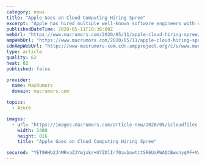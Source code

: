 ```yaml
---
category: news
title: "Apple Goes on Cloud Computing Hiring Spree"
excerpt: "Apple has hired multiple well-known software engineers with cloud computing expertise in recent months, according to a report from tech"
publishedDateTime: 2020-05-11T18:36:00Z
webUrl: "https://www.macrumors.com/2020/05/11/apple-cloud-hiring-spree/"
ampWebUrl: "https://www.macrumors.com/2020/05/11/apple-cloud-hiring-spree/amp/"
cdnAmpWebUrl: "https://www-macrumors-com.cdn.ampproject.org/c/s/www.macrumors.com/2020/05/11/apple-cloud-hiring-spree/amp/"
type: article
quality: 62
heat: 62
published: false

provider:
  name: MacRumors
  domain: macrumors.com

topics:
  - Azure

images:
  - url: "https://images.macrumors.com/article-new/2020/05/icloudfiles.jpg"
    width: 1480
    height: 816
    title: "Apple Goes on Cloud Computing Hiring Spree"

secured: "YET9HHb2JhMRvaZJYmjxkr+U7ZDlIr70avbnwtctSR6UaRWAQCBwvnyqMF+VWk01OVRcbel/gMFRefQnR9+NGi5BqsMO8CJCja+UJeyyUZ+swl6ShbRC9ieiTrBrBpkh+pdi1gndkYIFrTlsKDU6n7aqWCtVLnD+AAz2sz+MsseHfGmqmfneNtf3ugzEbf4ltGWDXop3H4BHOp/NTD3WsKVaUz2tBO8km8Metb6hzbUJaFH6P6y8q/rmrmaLOS8OuOqsaQ5FQpj454YKYD+QkjjeP7ZYwJH8HZaeuev8GlpJO+8MtotLIByvnXHaqN+gU6dum77yUWWOBj64YltuouJAbUrheny8/8bSHU3SNR1iC+8UbghRwkK4UMVGywc8y01/SrMHfws7+mQvlAaLcUB0ZA2qx7C+to4JL42GmQAMf6fO1R4VzU4SGl26eExSD+xdcxK/YIVmTzd2+hgo1LzaH/yAbQN2TEZkc5/ANnk=;FLNC7Ogj38669JG4c6lNqw=="
---
```


